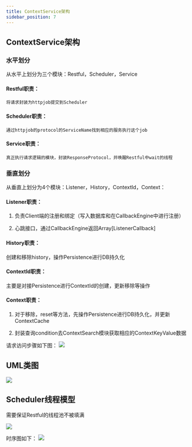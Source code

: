 ```yaml
---
title: ContextService架构
sidebar_position: 7
---
```


## **ContextService架构**

### **水平划分**

从水平上划分为三个模块：Restful，Scheduler，Service

#### Restful职责：

    将请求封装为httpjob提交到Scheduler

#### Scheduler职责：

    通过httpjob的protocol的ServiceName找到相应的服务执行这个job

#### Service职责：

    真正执行请求逻辑的模块，封装ResponseProtocol，并唤醒Restful中wait的线程

### **垂直划分**
从垂直上划分为4个模块：Listener，History，ContextId，Context：

#### Listener职责：

1.  负责Client端的注册和绑定（写入数据库和在CallbackEngine中进行注册）

2.  心跳接口，通过CallbackEngine返回Array[ListenerCallback]

#### History职责：
创建和移除history，操作Persistence进行DB持久化

#### ContextId职责：
主要是对接Persistence进行ContextId的创建，更新移除等操作

#### Context职责：

1.  对于移除，reset等方法，先操作Persistence进行DB持久化，并更新ContextCache

2.  封装查询condition去ContextSearch模块获取相应的ContextKeyValue数据

请求访问步骤如下图：
![](/Images-zh/Architecture/Public_Enhancement_Service/ContextService/linkis-contextservice-service-01.png)

## **UML类图** 
![](/Images-zh/Architecture/Public_Enhancement_Service/ContextService/linkis-contextservice-service-02.png)

## **Scheduler线程模型**

需要保证Restful的线程池不被填满

![](/Images-zh/Architecture/Public_Enhancement_Service/ContextService/linkis-contextservice-service-03.png)

时序图如下：
![](/Images-zh/Architecture/Public_Enhancement_Service/ContextService/linkis-contextservice-service-04.png)


